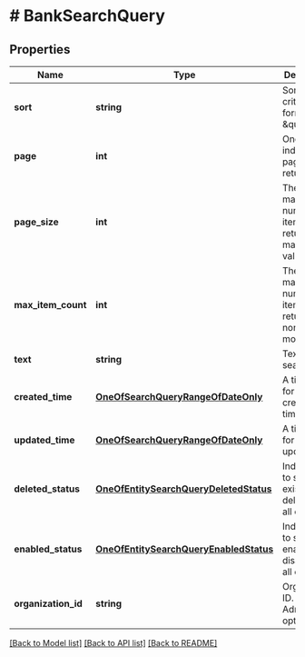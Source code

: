 # # BankSearchQuery

## Properties

Name | Type | Description | Notes
------------ | ------------- | ------------- | -------------
**sort** | **string** | Sorting criteria in format \&quot;[+|-]property[,...]\&quot;. | [optional]
**page** | **int** | One-based index of the page to return. | [optional]
**page_size** | **int** | The maximum number of items to return. The maximum value is 50. | [optional]
**max_item_count** | **int** | The maximum number of items to return in non-paged mode. | [optional]
**text** | **string** | Text to search. | [optional]
**created_time** | [**OneOfSearchQueryRangeOfDateOnly**](OneOfSearchQueryRangeOfDateOnly.md) | A time range for entry creation time. | [optional]
**updated_time** | [**OneOfSearchQueryRangeOfDateOnly**](OneOfSearchQueryRangeOfDateOnly.md) | A time range for entry last update time. | [optional]
**deleted_status** | [**OneOfEntitySearchQueryDeletedStatus**](OneOfEntitySearchQueryDeletedStatus.md) | Indicates if to search existing, deleted or all entities. | [optional]
**enabled_status** | [**OneOfEntitySearchQueryEnabledStatus**](OneOfEntitySearchQueryEnabledStatus.md) | Indicates if to search enabled, disabled or all entities. | [optional]
**organization_id** | **string** | Organization ID. NOTE: Admin only option. | [optional]

[[Back to Model list]](../../README.md#models) [[Back to API list]](../../README.md#endpoints) [[Back to README]](../../README.md)

